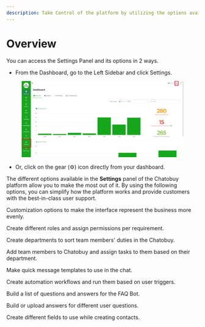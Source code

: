 ```yaml
---
description: Take Control of the platform by utilizing the options available in Settings.
---
```


# Overview

You can access the Settings Panel and its options in 2 ways.

* From the Dashboard, go to the Left Sidebar and click Settings.

<figure><img src="../.gitbook/assets/dashboard (2).PNG" alt=""><figcaption></figcaption></figure>

* Or, click on the gear (⚙️) icon directly from your dashboard.

The different options available in the **Settings** panel of the Chatobuy platform allow you to make the most out of it. By using the following options, you can simplify how the platform works and provide customers with the best-in-class user support.

Customization options to make the interface represent the business more evenly.

Create different roles and assign permissions per requirement.

Create departments to sort team members' duties in the Chatobuy.

Add team members to Chatobuy and assign tasks to them based on their department.

Make quick message templates to use in the chat.

Create automation workflows and run them based on user triggers.

Build a list of questions and answers for the FAQ Bot.

Build or upload answers for different user questions.

Create different fields to use while creating contacts.
